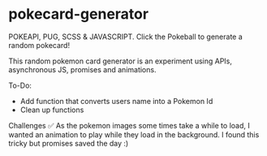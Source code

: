 # pokecard-generator
POKEAPI, PUG, SCSS &amp; JAVASCRIPT. Click the Pokeball to generate a random pokecard!

This random pokemon card generator is an experiment using APIs, asynchronous JS, promises and animations.


To-Do:
- Add function that converts users name into a Pokemon Id
- Clean up functions

Challenges
✅ As the pokemon images some times take a while to load, I wanted an animation to play while they load in the background. I found this tricky but promises saved the day :)
